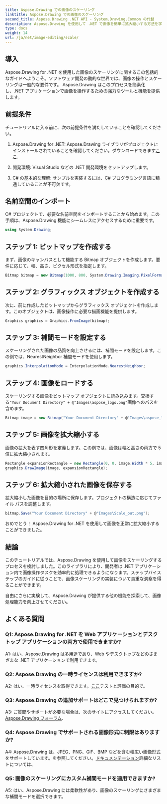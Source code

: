 ```yaml
---
title: Aspose.Drawing での画像のスケーリング
linktitle: Aspose.Drawing での画像のスケーリング
second_title: Aspose.Drawing .NET API - System.Drawing.Common の代替
description: Aspose.Drawing を使用して .NET で画像を簡単に拡大縮小する方法を学びます。当社のステップバイステップガイドはシームレスな統合を保証し、強力な画像操作機能を提供します。
type: docs
weight: 14
url: /ja/net/image-editing/scale/
---
```

## 導入

Aspose.Drawing for .NET を使用した画像のスケーリングに関するこの包括的なガイドへようこそ。ソフトウェア開発の動的な世界では、画像の操作とスケーリングは一般的な要件です。 Aspose.Drawing はこのプロセスを簡素化し、.NET アプリケーションで画像を操作するための強力なツールと機能を提供します。

## 前提条件

チュートリアルに入る前に、次の前提条件を満たしていることを確認してください。

1.  Aspose.Drawing for .NET: Aspose.Drawing ライブラリがプロジェクトにインストールされていることを確認してください。ダウンロードできます[ここ](https://releases.aspose.com/drawing/net/).

2. 開発環境: Visual Studio などの .NET 開発環境をセットアップします。

3. C# の基本的な理解: サンプルを実装するには、C# プログラミング言語に精通していることが不可欠です。

## 名前空間のインポート

C# プロジェクトで、必要な名前空間をインポートすることから始めます。この手順は、Aspose.Drawing 機能にシームレスにアクセスするために重要です。

```csharp
using System.Drawing;
```

## ステップ 1: ビットマップを作成する

まず、画像のキャンバスとして機能する Bitmap オブジェクトを作成します。要件に応じて、幅、高さ、ピクセル形式を指定します。

```csharp
Bitmap bitmap = new Bitmap(1000, 800, System.Drawing.Imaging.PixelFormat.Format32bppPArgb);
```

## ステップ 2: グラフィックス オブジェクトを作成する

次に、前に作成したビットマップからグラフィックス オブジェクトを作成します。このオブジェクトは、画像操作に必要な描画機能を提供します。

```csharp
Graphics graphics = Graphics.FromImage(bitmap);
```

## ステップ 3: 補間モードを設定する

スケーリングされた画像の品質を向上させるには、補間モードを設定します。この例では、NearestNeighbor 補間モードを使用します。

```csharp
graphics.InterpolationMode = InterpolationMode.NearestNeighbor;
```

## ステップ 4: 画像をロードする

スケーリングする画像をビットマップ オブジェクトに読み込みます。交換する`"Your Document Directory" + @"Images\aspose_logo.png"`画像へのパスを含めます。

```csharp
Bitmap image = new Bitmap("Your Document Directory" + @"Images\aspose_logo.png");
```

## ステップ 5: 画像を拡大縮小する

画像の拡大を表す四角形を定義します。この例では、画像は幅と高さの両方で 5 倍に拡大縮小されます。

```csharp
Rectangle expansionRectangle = new Rectangle(0, 0, image.Width * 5, image.Height * 5);
graphics.DrawImage(image, expansionRectangle);
```

## ステップ 6: 拡大縮小された画像を保存する

拡大縮小した画像を目的の場所に保存します。プロジェクトの構造に応じてファイル パスを調整します。

```csharp
bitmap.Save("Your Document Directory" + @"Images\Scale_out.png");
```

おめでとう！ Aspose.Drawing for .NET を使用して画像を正常に拡大縮小することができました。

## 結論

このチュートリアルでは、Aspose.Drawing を使用して画像をスケーリングするプロセスを検討しました。このライブラリにより、開発者は .NET アプリケーション内で画像操作タスクを効率的に処理できるようになります。ステップバイステップのガイドに従うことで、画像スケーリングの実装について貴重な洞察を得ることができます。

自由にさらに実験して、Aspose.Drawing が提供する他の機能を探索して、画像処理能力を向上させてください。

## よくある質問

### Q1: Aspose.Drawing for .NET を Web アプリケーションとデスクトップ アプリケーションの両方で使用できますか?

A1: はい、Aspose.Drawing は多用途であり、Web やデスクトップなどのさまざまな .NET アプリケーションで利用できます。

### Q2: Aspose.Drawing の一時ライセンスは利用できますか?

 A2: はい、一時ライセンスを取得できます。[ここ](https://purchase.aspose.com/temporary-license/)テストと評価の目的で。

### Q3: Aspose.Drawing の追加サポートはどこで見つけられますか?

 A3: ご質問やサポートが必要な場合は、次のサイトにアクセスしてください。[Aspose.Drawing フォーラム](https://forum.aspose.com/c/diagram/17).

### Q4: Aspose.Drawing でサポートされる画像形式に制限はありますか?

 A4: Aspose.Drawing は、JPEG、PNG、GIF、BMP などを含む幅広い画像形式をサポートしています。を参照してください。[ドキュメンテーション](https://reference.aspose.com/drawing/net/)詳細なリストについては、

### Q5: 画像のスケーリングにカスタム補間モードを適用できますか?

A5: はい、Aspose.Drawing には柔軟性があり、画像のスケーリングにさまざまな補間モードを選択できます。